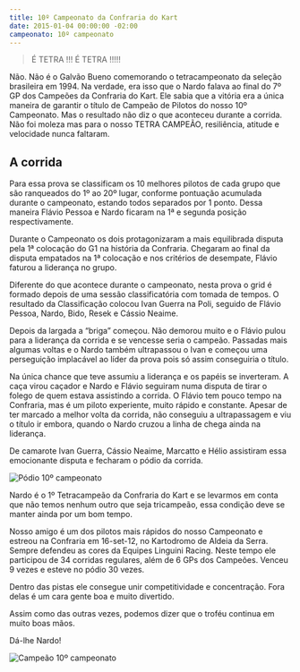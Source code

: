 ```yaml
---
title: 10º Campeonato da Confraria do Kart
date: 2015-01-04 00:00:00 -02:00
campeonato: 10º campeonato
---
```


> É TETRA !!! É TETRA !!!!!

Não. Não é o Galvão Bueno comemorando o tetracampeonato da seleção brasileira em 1994. Na verdade, era isso que o Nardo falava ao final do 7º GP dos Campeões da Confraria do Kart. Ele sabia que a vitória era a única maneira de garantir o título de Campeão de Pilotos do nosso 10º Campeonato. Mas o resultado não diz o que aconteceu durante a corrida. Não foi moleza mas para o nosso TETRA CAMPEÃO, resiliência, atitude e velocidade nunca faltaram.

## A corrida

Para essa prova se classificam os 10 melhores pilotos de cada grupo que são ranqueados do 1º ao 20º lugar, conforme pontuação acumulada durante o campeonato, estando todos separados por 1 ponto. Dessa maneira Flávio Pessoa e Nardo ficaram na 1ª e segunda posição respectivamente.

Durante o Campeonato os dois protagonizaram a mais equilibrada disputa pela 1ª colocação do G1 na história da Confraria. Chegaram ao final da disputa empatados na 1ª colocação e nos critérios de desempate, Flávio faturou a liderança no grupo.

Diferente do que acontece durante o campeonato, nesta prova o grid é formado depois de uma sessão classificatória com tomada de tempos. O resultado da Classificação colocou Ivan Guerra na Poli, seguido de Flávio Pessoa, Nardo, Bido, Resek e Cássio Neaime.

Depois da largada a “briga” começou. Não demorou muito e o Flávio pulou para a liderança da corrida e se vencesse seria o campeão. Passadas mais algumas voltas e o Nardo também ultrapassou o Ivan e começou uma perseguição implacável ao líder da prova pois só assim conseguiria o título.

Na única chance que teve assumiu a liderança e os papéis se inverteram. A caça virou caçador e Nardo e Flávio seguiram numa disputa de tirar o folego de quem estava assistindo a corrida. O Flávio tem pouco tempo na Confraria, mas é um piloto experiente, muito rápido e constante. Apesar de ter marcado a melhor volta da corrida, não conseguiu a ultrapassagem e viu o título ir embora, quando o Nardo cruzou a linha de chega ainda na liderança.

De camarote Ivan Guerra, Cássio Neaime, Marcatto e Hélio assistiram essa emocionante disputa e fecharam o pódio da corrida.

![Pódio 10º campeonato](/uploads/Camp10_001.jpg)

Nardo é o 1º Tetracampeão da Confraria do Kart e se levarmos em conta que não temos nenhum outro que seja tricampeão, essa condição deve se manter ainda por um bom tempo.

Nosso amigo é um dos pilotos mais rápidos do nosso Campeonato e estreou na Confraria em 16-set-12, no Kartodromo de Aldeia da Serra. Sempre defendeu as cores da Equipes Linguini Racing. Neste tempo ele participou de 34 corridas regulares, além de 6 GPs dos Campeões. Venceu 9 vezes e esteve no pódio 30 vezes.

Dentro das pistas ele consegue unir competitividade e concentração. Fora delas é um cara gente boa e muito divertido.

Assim como das outras vezes, podemos dizer que o troféu continua em muito boas mãos.

Dá-lhe Nardo!

![Campeão 10º campeonato](/uploads/Camp10_002.jpg)
